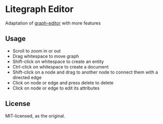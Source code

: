 # Litegraph Editor

Adaptation of [graph-editor](https://github.com/kldtz/graph-editor) with more features

## Usage

* Scroll to zoom in or out
* Drag whitespace to move graph  
* Shift-click on whitespace to create an entity
* Ctrl-click on whitespace to create a document 
* Shift-click on a node and drag to another node to connect them with a directed edge
* Click on node or edge and press delete to delete
* Click on node or edge to edit its attributes

## License 

MIT-licensed, as the original.
